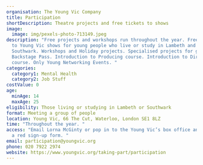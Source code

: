 ```yaml
---
organisation: The Young Vic Company
title: Participation
shortDescription: Theatre projects and free tickets to shows
image:
  image: img/pexels-photo-713149.jpeg
description: "Free projects and workshops run throughout the year. Free tickets
  to Young Vic shows for young people who live or study in Lambeth and
  Southwark. Workshops and Holiday projects. Specialised projects for groups.
  Backstage Pass. Introduction to Producing course. Introduction to Directing
  course. Only Young Networking Events. "
categories:
  category1: Mental Health
  category2: Job Stuff
costValue: 0
age:
  minAge: 14
  maxAge: 25
eligibility: Those living or studying in Lambeth or Southwark
format: Meeting a group of people
location: Young Vic, 66 The Cut, Waterloo, London SE1 8LZ
time: "Throughout the year. "
access: "Email Lorna McGinty or pop in to the Young Vic’s box office and pick up
  a red sign-up form. "
email: participation@youngvic.org
phone: 020 7922 2974
website: https://www.youngvic.org/taking-part/participation
---
```


